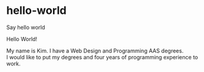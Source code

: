 # hello-world
Say hello world

Hello World!

My name is Kim.  I have a Web Design and Programming AAS degrees.  
I would like to put my degrees and four years of programming experience to work.

